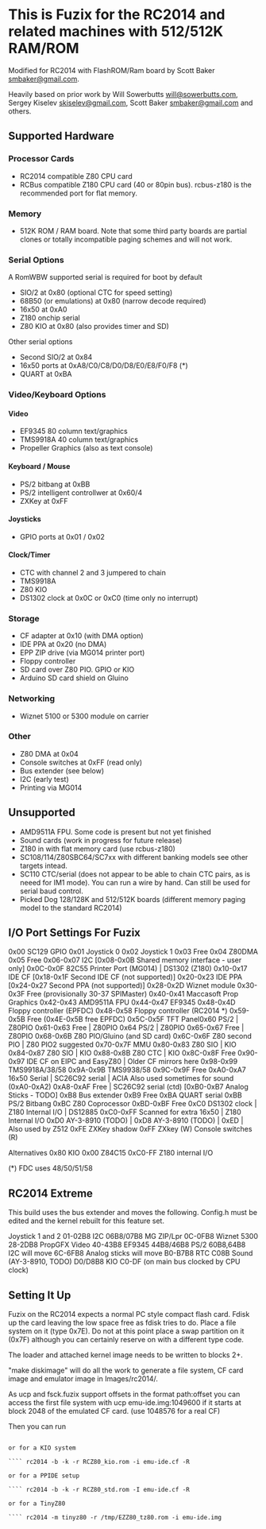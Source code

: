 # This is Fuzix for the RC2014 and related machines with 512/512K RAM/ROM

Modified for RC2014 with FlashROM/Ram board by Scott Baker <smbaker@gmail.com>.

Heavily based on prior work by Will Sowerbutts <will@sowerbutts.com>, 
Sergey Kiselev <skiselev@gmail.com>, Scott Baker <smbaker@gmail.com> and others.

## Supported Hardware

### Processor Cards

-	RC2014 compatible Z80 CPU card
-	RCBus compatible Z180 CPU card (40 or 80pin bus). rcbus-z180 is the recommended port for flat memory.

### Memory

-	512K ROM / RAM board. Note that some third party boards are partial clones or totally incompatible paging schemes and will not work.

### Serial Options

A RomWBW supported serial is required for boot by default
-	SIO/2 at 0x80 (optional CTC for speed setting)
-	68B50 (or emulations) at 0x80 (narrow decode required)
-	16x50 at 0xA0
-	Z180 onchip serial
-	Z80 KIO at 0x80 (also provides timer and SD)

Other serial options
-	Second SIO/2 at 0x84
-	16x50 ports at 0xA8/C0/C8/D0/D8/E0/E8/F0/F8 (*)
-	QUART at 0xBA

### Video/Keyboard Options

#### Video
-	EF9345 80 column text/graphics
-	TMS9918A 40 column text/graphics
-	Propeller Graphics (also as text console)

#### Keyboard / Mouse
-	PS/2 bitbang at 0xBB
-	PS/2 intelligent controllwer at 0x60/4
-	ZXKey at 0xFF

#### Joysticks
-	GPIO ports at 0x01 / 0x02

#### Clock/Timer
-	CTC with channel 2 and 3 jumpered to chain
-	TMS9918A
-	Z80 KIO
-	DS1302 clock at 0x0C or 0xC0 (time only no interrupt)

### Storage
-	CF adapter at 0x10 (with DMA option)
-	IDE PPA at 0x20 (no DMA)
-	EPP ZIP drive (via MG014 printer port)
-	Floppy controller
-	SD card over Z80 PIO. GPIO or KIO
-	Arduino SD card shield on Gluino

### Networking
-	Wiznet 5100 or 5300 module on carrier

### Other
-	Z80 DMA at 0x04
-	Console switches at 0xFF (read only)
-	Bus extender (see below)
-	I2C (early test)
-	Printing via MG014

## Unsupported
-	AMD9511A FPU. Some code is present but not yet finished
-	Sound cards (work in progress for future release)
-	Z180 in with flat memory card (use rcbus-z180)
-	SC108/114/Z80SBC64/SC7xx with different banking models see other targets intead.
-	SC110 CTC/serial (does not appear to be able to chain CTC pairs, as is neeed for IM1 mode). You can run a wire by hand. Can still be used for serial baud control.
-	Picked Dog 128/128K and 512/512K boards (different memory paging model to the standard RC2014)

## I/O Port Settings For Fuzix

0x00		SC129 GPIO
0x01		Joystick 0
0x02		Joystick 1
0x03		Free
0x04		Z80DMA
0x05		Free
0x06-0x07	I2C
[0x08-0x0B	Shared memory interface - user only]
0x0C-0x0F	82C55 Printer Port (MG014)	|	DS1302 (Z180)
0x10-0x17	IDE CF
[0x18-0x1F	Second IDE CF (not supported)]
0x20-0x23	IDE PPA
[0x24-0x27	Second PPA (not supported)]
0x28-0x2D	Wiznet module
0x30-0x3F	Free
(provisionally 30-37 SPIMaster)
0x40-0x41	Maccasoft Prop Graphics
0x42-0x43	AMD9511A FPU
0x44-0x47	EF9345
0x48-0x4D	Floppy controller (EPFDC)
0x48-0x58	Floppy controller (RC2014 *)
0x59-0x5B	Free (0x4E-0x5B free EPFDC)
0x5C-0x5F	TFT Panel0x60		PS/2				|	Z80PIO
0x61-0x63	Free				|	Z80PIO
0x64		PS/2				|	Z80PIO
0x65-0x67	Free				|	Z80PIO
0x68-0x6B	Z80 PIO/Gluino (and SD card)
0x6C-0x6F	Z80 second PIO			| 	Z80 PIO2 suggested
0x70-0x7F	MMU
0x80-0x83	Z80 SIO				|	KIO
0x84-0x87	Z80 SIO				|	KIO
0x88-0x8B	Z80 CTC				|	KIO
0x8C-0x8F	Free
0x90-0x97	IDE CF on EIPC and EasyZ80	|	Older CF mirrors here
0x98-0x99	TMS9918A/38/58
0x9A-0x9B	TMS9938/58
0x9C-0x9F	Free
0xA0-0xA7	16x50 Serial			|	SC26C92 serial       |    ACIA
		Also used sometimes for sound (0xA0-0xA2)
0xA8-0xAF	Free				|	SC26C92 serial (ctd)
[0xB0-0xB7	Analog Sticks - TODO]
0xB8		Bus extender
0xB9		Free
0xBA		QUART serial
0xBB		PS/2 Bitbang
0xBC		Z80 Coprocessor
0xBD-0xBF	Free
0xC0		DS1302 clock			|	Z180 Internal I/O     |    DS12885
0xC0-0xFF	Scanned for extra 16x50		|	Z180 Internal I/O
0xD0		AY-3-8910 (TODO)		|
0xD8		AY-3-8910 (TODO)		|
0xED						|	Also used by Z512
0xFE		ZXKey shadow
0xFF		ZXkey (W) Console switches (R)

Alternatives
0x80	KIO
0x00	Z84C15
0xC0-FF	Z180 internal I/O

(*) FDC uses 48/50/51/58


## RC2014 Extreme

This build uses the bus extender and moves the following. Config.h must be
edited and the kernel rebuilt for this feature set.

Joystick 1 and 2		01-02B8
I2C				06B8/07B8
MG ZIP/Lpr			0C-0FB8
Wiznet 5300			28-2DB8
PropGFX Video			40-43B8
EF9345				44B8/46B8
PS/2				60B8,64B8
I2C will move 			6C-6FB8
Analog sticks will move		B0-B7B8
RTC				C08B
Sound (AY-3-8910, TODO)		D0/D8B8
KIO				C0-DF (on main bus clocked by CPU clock)

## Setting It Up

Fuzix on the RC2014 expects a normal PC style compact flash card. Fdisk up the
card leaving the low space free as fdisk tries to do. Place a file system on
it (type 0x7E). Do not at this point place a swap partition on it (0x7F)
although you can certainly reserve on with a different type code.

The loader and attached kernel image needs to be written to blocks 2+.

"make diskimage" will do all the work to generate a file system, CF card image
and emulator image in Images/rc2014/.

As ucp and fsck.fuzix support offsets in the format path:offset you can access
the first file system with ucp emu-ide.img:1049600 if it starts at block 2048
of the emulated CF card. (use 1048576 for a real CF)

Then you can run

```` rc2014 -b -r RCZ80_std.rom  -i emu-ide.cf  -s -w -R -c

or for a KIO system

```` rc2014 -b -k -r RCZ80_kio.rom -i emu-ide.cf -R

or for a PPIDE setup

```` rc2014 -b -k -r RCZ80_std.rom -I emu-ide.cf -R

or for a TinyZ80

```` rc2014 -m tinyz80 -r /tmp/EZZ80_tz80.rom -i emu-ide.img
